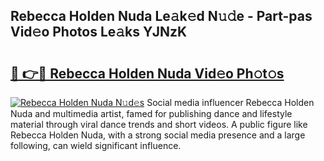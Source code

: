 ## Rebecca Holden Nuda Le𝚊k𝚎d N𝚞𝚍e - Part-pas Vid𝚎o Photos Le𝚊ks YJNzK

# <h2><a href="http://fbeuf8.evod.top/?m=Rebecca+Holden+Nuda">🔗 👉🔴 Rebecca Holden Nuda Vid𝚎o Ph𝚘t𝚘s</a></h2>

[![Rebecca Holden Nuda N𝚞d𝚎s](https://i.imgur.com/8V9OHl7.gif)](http://fbeuf8.evod.top/?m=Rebecca+Holden+Nuda)
Social media influencer Rebecca Holden Nuda and multimedia artist, famed for publishing dance and lifestyle material through viral dance trends and short videos. A public figure like Rebecca Holden Nuda, with a strong social media presence and a large following, can wield significant influence. 
